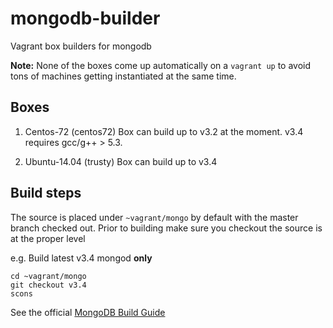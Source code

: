 # mongodb-builder
Vagrant box builders for mongodb

**Note:** None of the boxes come up automatically on a `vagrant up` to avoid tons of machines getting instantiated at the same time.

## Boxes
1. Centos-72 (centos72)
Box can build up to v3.2 at the moment.  v3.4 requires gcc/g++ > 5.3.

1. Ubuntu-14.04 (trusty)
Box can build up to v3.4

## Build steps
The source is placed under `~vagrant/mongo` by default with the master branch checked out.  Prior to building make sure you checkout the source is at the proper level

e.g. Build latest v3.4 mongod **only**
```
cd ~vagrant/mongo
git checkout v3.4
scons
```

See the official [MongoDB Build Guide](https://github.com/mongodb/mongo/blob/master/docs/building.md)
